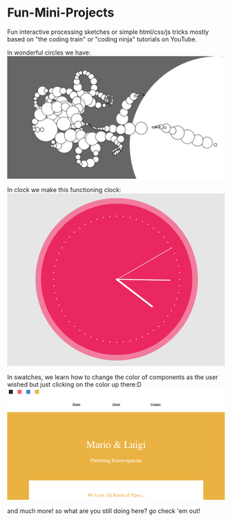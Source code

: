 # Fun-Mini-Projects

Fun interactive processing sketches or simple html/css/js tricks mostly based on "the coding train" or "coding ninja" tutorials on YouTube. 

In wonderful circles we have:<br>
<img src="./Results/2.png">

In clock we make this functioning clock:<br>
<img src="./Results/3.png">

In swatches, we learn how to change the color of components as the user wished but just clicking on the color up there:D<br>
<img src="./Results/4.png">

and much more! so what are you still doing here? go check 'em out!